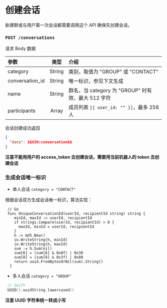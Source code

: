 # 创建会话

新建群或与用户第一次会话都需要调用这个 API 确保先创建会话。

### `POST /conversations`

请求 Body 数据

| 参数 | 类型 | 介绍 |
| :----- | :----: | :---- |
| category | String | 类别，取值为 "GROUP" 或 "CONTACT" |
| conversation_id | String | 唯一标识，参见下文生成 |
| name | String | 群名，当 category 为 "GROUP" 时有效，最大 512 字符 |
| participants | Array | 成员列表 ```[{ user_id: "" }]```，最多 256 人 |

会话创建成功返回

```json
{
  "data": $$XIN:conversation$$
}
```

**注意不能用用户的 access_token 去创建会话，需要用当前机器人的 token 去创建会话**

### 生成会话唯一标识

- 单人会话 `category = "CONTACT"`

根据会话双方生成会话唯一标识，算法实现：

```golang
 // Go
 func UniqueConversationId(userId, recipientId string) string {
    minId, maxId := userId, recipientId
    if strings.Compare(userId, recipientId) > 0 {
      maxId, minId = userId, recipientId
    }
    h := md5.New()
    io.WriteString(h, minId)
    io.WriteString(h, maxId)
    sum := h.Sum(nil)
    sum[6] = (sum[6] & 0x0f) | 0x30
    sum[8] = (sum[8] & 0x3f) | 0x80
    return uuid.FromBytesOrNil(sum).String()
  }
```

- 多人会话 `category = "GROUP"`

```Swift
 // Swift
 UUID().uuidString.lowercased()
```
**注意 UUID 字符串统一转成小写**
